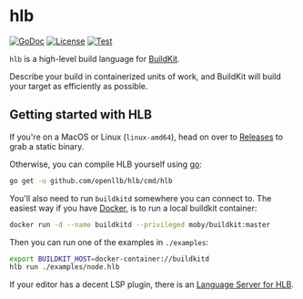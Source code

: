 # hlb

[![GoDoc](https://img.shields.io/static/v1?label=godoc&message=reference&color=blue)](https://pkg.go.dev/github.com/openllb/hlb)
[![License](https://img.shields.io/badge/License-Apache%202.0-blue.svg)](https://opensource.org/licenses/Apache-2.0)
[![Test](https://github.com/openllb/hlb/workflows/Test/badge.svg)](https://github.com/openllb/hlb/actions?query=workflow%3ATest)

`hlb` is a high-level build language for [BuildKit](https://github.com/moby/buildkit/).

Describe your build in containerized units of work, and BuildKit will build your target as efficiently as possible.

## Getting started with HLB

If you're on a MacOS or Linux (`linux-amd64`), head on over to [Releases](https://github.com/openllb/hlb/releases) to grab a static binary.

Otherwise, you can compile HLB yourself using [go](https://golang.org/dl/):
```sh
go get -u github.com/openllb/hlb/cmd/hlb
```

You'll also need to run `buildkitd` somewhere you can connect to. The easiest way if you have [Docker](https://www.docker.com/get-started), is to run a local buildkit container:
```sh
docker run -d --name buildkitd --privileged moby/buildkit:master
```

Then you can run one of the examples in `./examples`:
```sh
export BUILDKIT_HOST=docker-container://buildkitd
hlb run ./examples/node.hlb
```

If your editor has a decent LSP plugin, there is an [Language Server for HLB](https://github.com/openllb/hlb-langserver).

